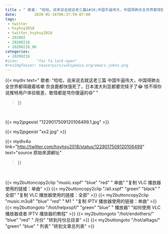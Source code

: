 ```yaml
---
title : " 歌者: “哈哈，说来说去就这老三篇&#10;中国牛逼伟大，中国得肺炎全世界都得跟着咳嗽&#10;奈良鹿都快饿死了，日本澳大利亚都要完犊子了😂&#10;怪不得你说推特用户体验极差，敢情都是骂你傻逼的😄”  "
date:        2020-02-16T06:37:59-07:00
tags:
 - twitter
 - hsyhsy2018
 - twitter_hsyhsy2018
 - 202002
 - 20200216
 - 20200216_06
categories:
 - 20200216
#icon:        "fas fa-lock-open"
#resImgTeaser: teaserpics/wikipedia.org/emacs-jokes.png
---
```


{{< mydiv text=" 歌者: “哈哈，说来说去就这老三篇&#10;中国牛逼伟大，中国得肺炎全世界都得跟着咳嗽&#10;奈良鹿都快饿死了，日本澳大利亚都要完犊子了😂&#10;怪不得你说推特用户体验极差，敢情都是骂你傻逼的😄”  "
>}}
<br>


 {{< my2jpgexist "1229017509120106499.1.jpg" >}}<br> 

{{< my2jpgexist "xx2.jpg" >}}<br>


{{< mydiv4o link="http://twitter.com/hsyhsy2018/status/1229017509120106499"
text="source 原始來源網址"
>}}


<br>



{{< my2buttoncopy2clip "music.xspf"        "blue"   "red"    " 单曲"  "复制 VLC 播放器使用的链接：单曲" >}} {{< my2buttoncopy2clip "/all.xspf"         "green"  "black"  " 全部"  "复制 VLC 播放器使用的链接：全部" >}} {{< my2buttoncopy2clip "music.m3u8"        "blue"   "red"    " M1 "    "复制 IPTV 播放器使用的链接：单曲" >}} {{< my2buttongoto      "/hot/helpxspf/"    "green"  "blue"   " 播放器" "如何使用 VLC 播放器或者 IPTV 播放器的教程" >}} {{< my2buttongoto      "/hot/endothers/"   "blue"   "red"    " 月份"   "转到月份总目录" >}} {{< my2buttongoto      "/hot/alltags/"     "green"  "blue"   " 列表"   "转到文章总列表" >}} 
